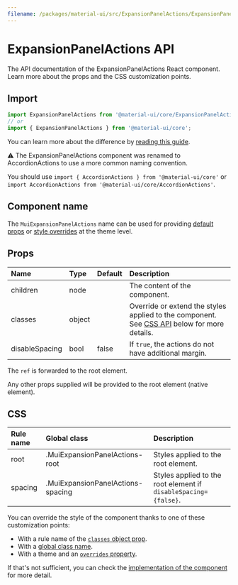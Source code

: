 ```yaml
---
filename: /packages/material-ui/src/ExpansionPanelActions/ExpansionPanelActions.js
---
```


<!--- This documentation is automatically generated, do not try to edit it. -->

# ExpansionPanelActions API

<p class="description">The API documentation of the ExpansionPanelActions React component. Learn more about the props and the CSS customization points.</p>

## Import

```js
import ExpansionPanelActions from '@material-ui/core/ExpansionPanelActions';
// or
import { ExpansionPanelActions } from '@material-ui/core';
```

You can learn more about the difference by [reading this guide](/guides/minimizing-bundle-size/).

⚠️ The ExpansionPanelActions component was renamed to AccordionActions to use a more common naming convention.

You should use `import { AccordionActions } from '@material-ui/core'`
or `import AccordionActions from '@material-ui/core/AccordionActions'`.

## Component name

The `MuiExpansionPanelActions` name can be used for providing [default props](/customization/globals/#default-props) or [style overrides](/customization/globals/#css) at the theme level.

## Props

| Name | Type | Default | Description |
|:-----|:-----|:--------|:------------|
| <span class="prop-name">children</span> | <span class="prop-type">node</span> |  | The content of the component. |
| <span class="prop-name">classes</span> | <span class="prop-type">object</span> |  | Override or extend the styles applied to the component. See [CSS API](#css) below for more details. |
| <span class="prop-name">disableSpacing</span> | <span class="prop-type">bool</span> | <span class="prop-default">false</span> | If `true`, the actions do not have additional margin. |

The `ref` is forwarded to the root element.

Any other props supplied will be provided to the root element (native element).

## CSS

| Rule name | Global class | Description |
|:-----|:-------------|:------------|
| <span class="prop-name">root</span> | <span class="prop-name">.MuiExpansionPanelActions-root</span> | Styles applied to the root element.
| <span class="prop-name">spacing</span> | <span class="prop-name">.MuiExpansionPanelActions-spacing</span> | Styles applied to the root element if `disableSpacing={false}`.

You can override the style of the component thanks to one of these customization points:

- With a rule name of the [`classes` object prop](/customization/components/#overriding-styles-with-classes).
- With a [global class name](/customization/components/#overriding-styles-with-global-class-names).
- With a theme and an [`overrides` property](/customization/globals/#css).

If that's not sufficient, you can check the [implementation of the component](https://github.com/quizlet/material-ui/blob/master/packages/material-ui/src/ExpansionPanelActions/ExpansionPanelActions.js) for more detail.

